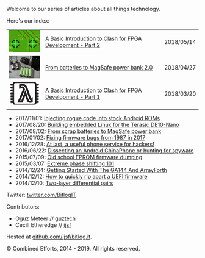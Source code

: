 Welcome to our series of articles about all things technology.

Here's our index:

| | | |
|-|-|-|
| <img src="thumbs/20141210-pcb1.png" width="120px" /> | [A Basic Introduction to Clash for FPGA Development - Part 2](20180514_a_basic_introduction_to_clash_for_fpga_development_part_2.md) | 2018/05/14 |
| <img src="thumbs/20180427_cells.png" width="120px" /> | [From batteries to MagSafe power bank 2.0](20180427_from_batteries_to_magsafe_power_bank_2_0.md) | 2018/04/27 |
| <img src="thumbs/20180320_clash.png" width="120px" /> | [A Basic Introduction to Clash for FPGA Development - Part 1](20180320_a_basic_introduction_to_clash_for_fpga_development_part_1.md) | 2018/03/20 |
| | | |

* 2017/11/01: [Injecting rogue code into stock Android ROMs](20171101_injecting_rogue_code_into_stock_android_roms.md)
* 2017/08/20: [Building embedded Linux for the Terasic DE10-Nano](20170820_building_embedded_linux_for_the_terasic_de10-nano.md)
* 2017/08/02: [From scrap batteries to MagSafe power bank](20170802_from_scrap_batteries_to_magsafe_power_bank.md)
* 2017/01/02: [Fixing firmware bugs from 1987 in 2017](20170102_fixing_firmware_bugs_from_1987_in_2017.md)
* 2016/12/28: [At last, a useful phone service for hackers!](20161228_at_last_a_useful_phone_service_for_hackers.md)
* 2016/06/22: [Dissecting an Android ChinaPhone or hunting for spyware](20160922_dissecting_an_android_chinaphone_or_hunting_for_spyware.md)
* 2015/07/09: [Old school EPROM firmware dumping](20150709_old_school_eprom_firmware_dumping.md)
* 2015/03/07: [Extreme phase shifting 101](20150317_extreme_phase_shifting_101.md)
* 2014/12/24: [Getting Started With The GA144 And ArrayForth](20141224_getting_started_with_the_ga144_and_arrayforth.md)
* 2014/12/12: [How to quickly rip apart a UEFI firmware](20141212_how_to_quickly_rip_apart_a_uefi_firmware.md)
* 2014/12/10: [Two-layer differential pairs](20141210_two-layer_differential_pairs.md)

Twitter: [twitter.com/BitlogIT](https://twitter.com/BitlogIT)

Contributors:

* Oguz Meteer // [guztech](https://github.com/guztech)
* Cecill Etheredge // [ijsf](https://ijsf.nl)

Hosted at [github.com/ijsf/bitlog.it](https://github.com/ijsf/bitlog.it).

© Combined Efforts, 2014 - 2019. All rights reserved.
